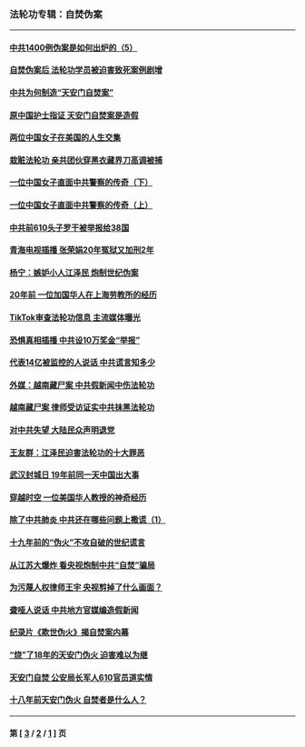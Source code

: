 ### 法轮功专辑：自焚伪案
---
#### [中共1400例伪案是如何出炉的（5）](../../pages/nf5562/n13226831.md?11060430) 
#### [自焚伪案后 法轮功学员被迫害致死案例剧增](../../pages/nf5562/n13190600.md?11060430) 
#### [中共为何制造“天安门自焚案”](../../pages/nf5562/n13183270.md?11060430) 
#### [原中国护士指证 天安门自焚案是造假](../../pages/nf5562/n13172289.md?11060430) 
#### [两位中国女子在美国的人生交集](../../pages/nf5562/n13156138.md?11060430) 
#### [栽赃法轮功 亲共团伙穿黑衣藏界刀高调被捕](../../pages/nf5562/n13073780.md?11060430) 
#### [一位中国女子直面中共警察的传奇（下）](../../pages/nf5562/n12989706.md?11060430) 
#### [一位中国女子直面中共警察的传奇（上）](../../pages/nf5562/n12985072.md?11060430) 
#### [中共前610头子罗干被举报给38国](../../pages/nf5562/n12975419.md?11060430) 
#### [青海电视插播 张荣娟20年冤狱又加刑2年](../../pages/nf5562/n12738166.md?11060430) 
#### [杨宁：嫉妒小人江泽民 炮制世纪伪案](../../pages/nf5562/n12724108.md?11060430) 
#### [20年前 一位加国华人在上海劳教所的经历](../../pages/nf5562/n12707932.md?11060430) 
#### [TikTok审查法轮功信息 主流媒体曝光](../../pages/nf5562/n12362336.md?11060430) 
#### [恐惧真相插播 中共设10万奖金“举报”](../../pages/nf5562/n12306396.md?11060430) 
#### [代表14亿被监控的人说话 中共谎言知多少](../../pages/nf5562/n12297484.md?11060430) 
#### [外媒：越南藏尸案 中共假新闻中伤法轮功](../../pages/nf5562/n12264411.md?11060430) 
#### [越南藏尸案 律师受访证实中共抹黑法轮功](../../pages/nf5562/n12261878.md?11060430) 
#### [对中共失望 大陆民众声明退党](../../pages/nf5562/n12187315.md?11060430) 
#### [王友群：江泽民迫害法轮功的十大罪恶](../../pages/nf5562/n12169074.md?11060430) 
#### [武汉封城日 19年前同一天中国出大事](../../pages/nf5562/n12150901.md?11060430) 
#### [穿越时空  一位美国华人教授的神奇经历](../../pages/nf5562/n12097460.md?11060430) 
#### [除了中共肺炎 中共还在哪些问题上撒谎（1）](../../pages/nf5562/n11955770.md?11060430) 
#### [十九年前的“伪火”不攻自破的世纪谎言](../../pages/nf5562/n11813238.md?11060430) 
#### [从江苏大爆炸 看央视炮制中共“自焚”骗局](../../pages/nf5562/n11140275.md?11060430) 
#### [为污蔑人权律师王宇 央视剪掉了什么画面？](../../pages/nf5562/n11130142.md?11060430) 
#### [聋哑人说话 中共地方官媒编造假新闻](../../pages/nf5562/n11006067.md?11060430) 
#### [纪录片《欺世伪火》揭自焚案内幕](../../pages/nf5562/n11002664.md?11060430) 
#### [“烧”了18年的天安门伪火 迫害难以为继](../../pages/nf5562/n10996660.md?11060430) 
#### [天安门自焚 公安局长军人610官员道实情](../../pages/nf5562/n10997098.md?11060430) 
#### [十八年前天安门伪火 自焚者是什么人？](../../pages/nf5562/n10996556.md?11060430) 

---
#### 第 [ [3](./3.md?11060430) / [2](./2.md?11060430) / [1](./1.md?11060430) ] 页
